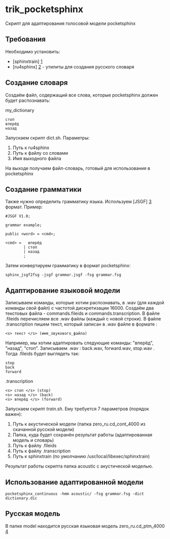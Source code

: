 trik_pocketsphinx
================================

Скрипт для адаптирования голосовой модели pocketsphinx

Требования
-------------------------
Необходимо установить:

* [sphinxtrain] [1]
* [ru4sphinx] [2]  - утилиты для создания русского словаря

Создание словаря
-------------------------

Создаём файл, содержащий все слова, которые pocketsphinx должен будет распознавать:

my_dictionary

	стоп
	вперёд
	назад

Запускаем скрипт dict.sh.
Параметры: <br />
1. Путь к ru4sphinx <br />
2. Путь к файлу со словами <br />
3. Имя выходного файла <br />

На выходе получаем файл-словарь, готовый для использования в pocketsphinx

Создание грамматики
-------------------------

Также нужно определить грамматику языка. Используем [JSGF] [3] формат. Пример:

```
#JSGF V1.0;

grammar example;

public <word> = <cmd>;

<cmd> =   вперёд
        | стоп
        | назад
        ;
```

Затем конвертируем грамматику в формат pocketsphinx: 

	sphinx_jsgf2fsg -jsgf grammar.jsgf -fsg grammar.fsg

Адаптирование языковой модели
-------------------------

Записываем команды, которые хотим распознавать, в .wav (для каждой команды свой файл) с частотой дискретизации 16000. 
Создаём два текстовых файла - commands.fileids и commands.transcription.
В файле .fileids перечисляем все .wav файлы (каждый с новой строки). 
В файле .transcription пишем текст, который записан в .wav файле в формате : 

	<s> текст </s> (имя_звукового_файла)

Например, мы хотим адаптировать следующие команды: "вперёд", "назад", "стоп". Записываем .wav : back.wav, forward.wav, stop.wav .
Тогда .fileids будет выглядеть так:

	stop
	back
	forward

.transcription

	<s> стоп </s> (stop)
	<s> назад </s> (back)
	<s> вперёд </s> (forward)

Запускаем скрипт *train.sh*. Ему требуется 7 параметров (порядок важен): <br />
1. Путь к акустической модели (папка zero\_ru.cd\_cont\_4000 из скачанной русской модели) <br />
2. Папка, куда будет сохранён результат работы (адаптированная модель и словарь) <br />
3. Путь к файлу .fileids <br />
4. Путь к файлу .transcription <br />
5. Путь к sphinxtrain (по умолчанию /usr/local/libexec/sphinxtrain) <br />

Результат работы скрипта папка acoustic с акустической моделью.

Использование адаптированной модели
------------------------------------

	pocketsphinx_continuous -hmm acoustic/ -fsg grammar.fsg -dict dictionary.dic

Русская модель
----------------

В папке model находится русская языковая модель zero_ru.cd_ptm_4000 [4]


[1]: http://sourceforge.net/projects/cmusphinx/files/sphinxtrain/1.0.8/   "sphinxtrain"
[2]: https://github.com/zamiron/ru4sphinx "ru4sphinx"
[3]: http://www.w3.org/TR/jsgf/ "JSFG"
[4]: http://sourceforge.net/projects/cmusphinx/files/Acoustic%20and%20Language%20Models/Russian/
